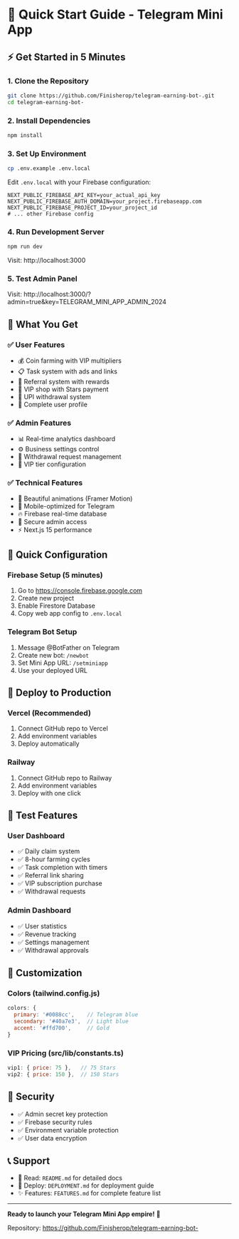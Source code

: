 # 🚀 Quick Start Guide - Telegram Mini App

## ⚡ Get Started in 5 Minutes

### 1. **Clone the Repository**
```bash
git clone https://github.com/Finisherop/telegram-earning-bot-.git
cd telegram-earning-bot-
```

### 2. **Install Dependencies**
```bash
npm install
```

### 3. **Set Up Environment**
```bash
cp .env.example .env.local
```

Edit `.env.local` with your Firebase configuration:
```env
NEXT_PUBLIC_FIREBASE_API_KEY=your_actual_api_key
NEXT_PUBLIC_FIREBASE_AUTH_DOMAIN=your_project.firebaseapp.com
NEXT_PUBLIC_FIREBASE_PROJECT_ID=your_project_id
# ... other Firebase config
```

### 4. **Run Development Server**
```bash
npm run dev
```

Visit: http://localhost:3000

### 5. **Test Admin Panel**
Visit: http://localhost:3000/?admin=true&key=TELEGRAM_MINI_APP_ADMIN_2024

## 🎯 What You Get

### ✅ **User Features**
- 💰 Coin farming with VIP multipliers
- 📋 Task system with ads and links
- 👥 Referral system with rewards
- 💎 VIP shop with Stars payment
- 💸 UPI withdrawal system
- 👤 Complete user profile

### ✅ **Admin Features**
- 📊 Real-time analytics dashboard
- ⚙️ Business settings control
- 💸 Withdrawal request management
- 👑 VIP tier configuration

### ✅ **Technical Features**
- 🎨 Beautiful animations (Framer Motion)
- 📱 Mobile-optimized for Telegram
- 🔥 Firebase real-time database
- 🔐 Secure admin access
- ⚡ Next.js 15 performance

## 🔧 Quick Configuration

### Firebase Setup (5 minutes)
1. Go to https://console.firebase.google.com
2. Create new project
3. Enable Firestore Database
4. Copy web app config to `.env.local`

### Telegram Bot Setup
1. Message @BotFather on Telegram
2. Create new bot: `/newbot`
3. Set Mini App URL: `/setminiapp`
4. Use your deployed URL

## 🚀 Deploy to Production

### Vercel (Recommended)
1. Connect GitHub repo to Vercel
2. Add environment variables
3. Deploy automatically

### Railway
1. Connect GitHub repo to Railway
2. Add environment variables
3. Deploy with one click

## 📱 Test Features

### User Dashboard
- ✅ Daily claim system
- ✅ 8-hour farming cycles
- ✅ Task completion with timers
- ✅ Referral link sharing
- ✅ VIP subscription purchase
- ✅ Withdrawal requests

### Admin Dashboard
- ✅ User statistics
- ✅ Revenue tracking
- ✅ Settings management
- ✅ Withdrawal approvals

## 🎨 Customization

### Colors (tailwind.config.js)
```js
colors: {
  primary: '#0088cc',    // Telegram blue
  secondary: '#40a7e3',  // Light blue
  accent: '#ffd700',     // Gold
}
```

### VIP Pricing (src/lib/constants.ts)
```js
vip1: { price: 75 },   // 75 Stars
vip2: { price: 150 },  // 150 Stars
```

## 🔐 Security

- ✅ Admin secret key protection
- ✅ Firebase security rules
- ✅ Environment variable protection
- ✅ User data encryption

## 📞 Support

- 📖 Read: `README.md` for detailed docs
- 🚀 Deploy: `DEPLOYMENT.md` for deployment guide
- ✨ Features: `FEATURES.md` for complete feature list

---

**Ready to launch your Telegram Mini App empire!** 🎉

Repository: https://github.com/Finisherop/telegram-earning-bot-